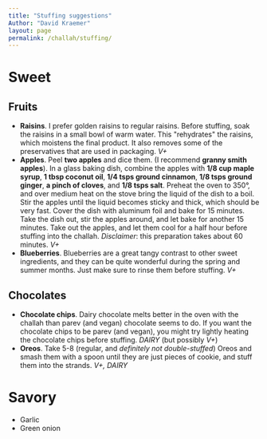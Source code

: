 ```yaml
---
title: "Stuffing suggestions"
Author: "David Kraemer"
layout: page
permalink: /challah/stuffing/
---
```


# Sweet

## Fruits

* **Raisins**. I prefer golden raisins to regular raisins. Before stuffing, soak
  the raisins in a small bowl of warm water. This "rehydrates" the raisins,
which moistens the final product. It also removes some of the preservatives that
are used in packaging. _V+_
* **Apples**.  Peel **two apples** and dice them. (I recommend **granny smith
  apples**). In a glass baking dish, combine the apples with **1/8 cup maple
syrup**, **1 tbsp coconut oil**, **1/4 tsps ground cinnamon**, **1/8 tsps ground
ginger**, **a pinch of cloves**, and **1/8 tsps salt**. Preheat the oven to
350°, and over medium heat on the stove bring the liquid of the dish to a boil.
Stir the apples until the liquid becomes sticky and thick, which should be very
fast. Cover the dish with aluminum foil and bake for 15 minutes. Take the dish
out, stir the apples around, and let bake for another 15 minutes. Take out the
apples, and let them cool for a half hour before stuffing into the challah.
*Disclaimer*: this preparation takes about 60 minutes. _V+_
* **Blueberries**. Blueberries are a great tangy contrast to other sweet
  ingredients, and they can be quite wonderful during the spring and summer
months. Just make sure to rinse them before stuffing. _V+_

## Chocolates

* **Chocolate chips**. Dairy chocolate melts better in the oven with the challah
  than parev (and vegan) chocolate seems to do. If you want the chocolate chips to
be parev (and vegan), you might try lightly heating the chocolate chips before
stuffing. _DAIRY_ (but possibly _V+_)
* **Oreos**. Take 5-8 (regular, and *definitely not double-stuffed*) Oreos and
  smash them with a spoon until they are just pieces of cookie, and stuff them
into the strands. _V+, DAIRY_

# Savory

* Garlic
* Green onion
